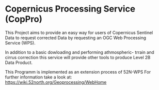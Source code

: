 # Copernicus Processing Service (CopPro)

This Project aims to provide an easy way for users of Copernicus Sentinel Data to request corrected Data by requesting an OGC Web Processing Service (WPS).

In addition to a basic dowloading and performing athmospheric- trrain and cirrus correction this service will provide other tools to produce Level 2B Data Product.

This Programm is implemented as an extension process of 52N-WPS 
For further information take a look at: https://wiki.52north.org/Geoprocessing/WebHome
